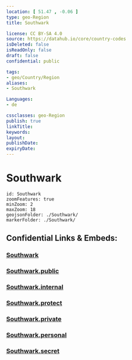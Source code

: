```yaml
---
location: [ 51.47 , -0.06 ] 
type: geo-Region
title: Southwark

license: CC BY-SA 4.0
source: https://datahub.io/core/country-codes
isDeleted: false
isReadOnly: false
draft: false
confidential: public

tags:
- geo/Country/Region
aliases:
- Southwark

Languages:
- de

cssclasses: geo-Region
publish: true
linkTitle: 
keywords: 
layout: 
publishDate: 
expiryDate: 
---
```


# Southwark

```leaflet
id: Southwark
zoomFeatures: true 
minZoom: 2 
maxZoom: 18
geojsonFolder: ./Southwark/
markerFolder: ./Southwark/
```


## Confidential Links & Embeds: 

### [Southwark](/_Standards/Earth/Continent/Europe/Europe~North/UK/England/Regions~England/London,Greater/cities~GreaterLondon/Southwark.md) 

### [Southwark.public](/_public/Earth/Continent/Europe/Europe~North/UK/England/Regions~England/London,Greater/cities~GreaterLondon/Southwark.public.md) 

### [Southwark.internal](/_internal/Earth/Continent/Europe/Europe~North/UK/England/Regions~England/London,Greater/cities~GreaterLondon/Southwark.internal.md) 

### [Southwark.protect](/_protect/Earth/Continent/Europe/Europe~North/UK/England/Regions~England/London,Greater/cities~GreaterLondon/Southwark.protect.md) 

### [Southwark.private](/_private/Earth/Continent/Europe/Europe~North/UK/England/Regions~England/London,Greater/cities~GreaterLondon/Southwark.private.md) 

### [Southwark.personal](/_personal/Earth/Continent/Europe/Europe~North/UK/England/Regions~England/London,Greater/cities~GreaterLondon/Southwark.personal.md) 

### [Southwark.secret](/_secret/Earth/Continent/Europe/Europe~North/UK/England/Regions~England/London,Greater/cities~GreaterLondon/Southwark.secret.md)

